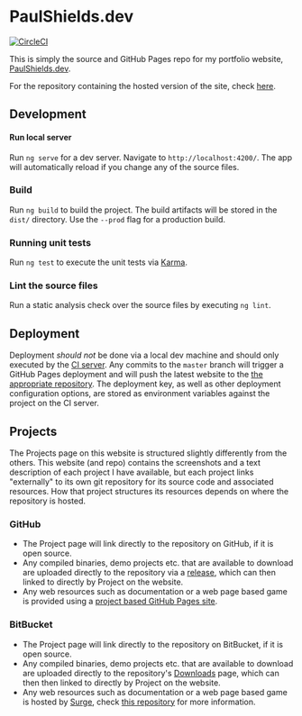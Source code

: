 # PaulShields.dev

[![CircleCI](https://circleci.com/gh/Pkshields/PaulShields.dev.svg?style=shield)](https://circleci.com/gh/Pkshields/PaulShields.dev)

This is simply the source and GitHub Pages repo for my portfolio website, [PaulShields.dev](https://paulshields.dev).

For the repository containing the hosted version of the site, check [here](https://github.com/Pkshields/pkshields.github.io).

## Development

#### Run local server

Run `ng serve` for a dev server. Navigate to `http://localhost:4200/`. The app will automatically reload if you change any of the source files.

### Build

Run `ng build` to build the project. The build artifacts will be stored in the `dist/` directory. Use the `--prod` flag for a production build.

### Running unit tests

Run `ng test` to execute the unit tests via [Karma](https://karma-runner.github.io).

### Lint the source files

Run a static analysis check over the source files by executing `ng lint`.

## Deployment

Deployment _should not_ be done via a local dev machine and should only executed by the [CI server](https://circleci.com/gh/Pkshields/PaulShields.dev). Any commits to the `master` branch will trigger a GitHub Pages deployment and will push the latest website to the [the appropriate repository](https://github.com/Pkshields/pkshields.github.io). The deployment key, as well as other deployment configuration options, are stored as environment variables against the project on the CI server.

## Projects

The Projects page on this website is structured slightly differently from the others. This website (and repo) contains the screenshots and a text description of each project I have available, but each project links "externally" to its own git repository for its source code and associated resources. How that project structures its resources depends on where the repository is hosted.

### GitHub

- The Project page will link directly to the repository on GitHub, if it is open source.
- Any compiled binaries, demo projects etc. that are available to download are uploaded directly to the repository via a [release](https://help.github.com/en/articles/creating-releases), which can then linked to directly by Project on the website.
- Any web resources such as documentation or a web page based game is provided using a [project based GitHub Pages site](https://pages.github.com/).

### BitBucket

- The Project page will link directly to the repository on BitBucket, if it is open source.
- Any compiled binaries, demo projects etc. that are available to download are uploaded directly to the repository's [Downloads](https://bitbucket.org/blog/new-feature-downloads) page, which can then then linked to directly by Project on the website.
- Any web resources such as documentation or a web page based game is hosted by [Surge](https://surge.sh/), check [this repository](https://bitbucket.org/Pkshields/paulshields.dev-archive/) for more information.
